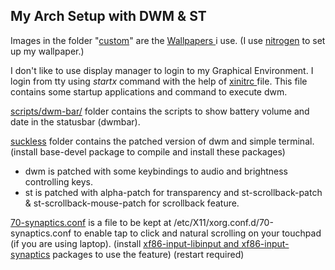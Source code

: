 <h2 color=green>My Arch Setup with DWM & ST</h2>
Images in the folder "<a href="https://github.com/YogeshLamichhane/myarchdwmsetup/tree/main/custom">custom</a>" are the <a href="https://github.com/YogeshLamichhane/myarchdwmsetup/tree/main/custom"> Wallpapers </a> i use. (I use <a href="https://wiki.archlinux.org/title/Nitrogen">nitrogen</a> to set up my wallpaper.)

I don't like to use display manager to login to my Graphical Environment. I login from tty using <i color= green> startx </i> command with the help of <a color=blue href="https://github.com/YogeshLamichhane/myarchdwmsetup/blob/main/scripts/xinitrc">xinitrc </a>file. This file contains some startup applications and command to execute dwm.

<a href="https://github.com/YogeshLamichhane/myarchdwmsetup/tree/main/scripts/dwm-bar"> scripts/dwm-bar/</a> folder contains the scripts to show battery volume and date in the statusbar (dwmbar).

<a href="https://github.com/YogeshLamichhane/myarchdwmsetup/tree/main/suckless">suckless</a> folder contains the patched version of dwm and simple terminal. (install base-devel package to compile and install these packages)
- dwm is patched with some keybindings to audio and brightness controlling keys.
- st is patched with alpha-patch for transparency and st-scrollback-patch & st-scrollback-mouse-patch for scrollback feature.

<a href="https://github.com/YogeshLamichhane/myarchdwmsetup/blob/main/70-synaptics.conf">70-synaptics.conf</a> is a file to be kept at /etc/X11/xorg.conf.d/70-synaptics.conf to enable tap to click and natural scrolling on your touchpad (if you are using laptop). (install <a href="https://wiki.archlinux.org/title/Libinput">xf86-input-libinput and xf86-input-synaptics</a>  packages to use the feature) (restart required)
